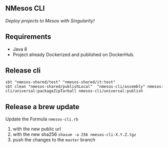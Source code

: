 ## NMesos CLI

*Deploy projects to Mesos with Singularity!*

Requirements
------------

* Java 8
* Project already Dockerized and published on DockerHub. 


## Release cli

```
sbt "nmesos-shared/test" "nmesos-shared/it:test"
sbt clean "nmesos-shared/publishLocal"  "nmesos-cli/assembly" nmesos-cli/universal:packageZipTarball nmesos-cli/universal:publish
```

## Release a brew update

Update the Formula `nmesos-cli.rb`
1. with the new public url
2. with the new sha256
    `shasum -a 256 nmesos-cli-X.Y.Z.tgz`
3. push the changes to the `master` branch
